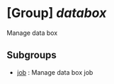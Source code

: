 # [Group] _databox_

Manage data box

## Subgroups

- [job](/Commands/databox/job/readme.md)
: Manage data box job
